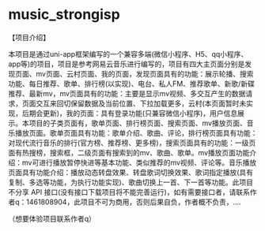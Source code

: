 # music_strongisp
【项目介绍】

本项目是通过uni-app框架编写的一个兼容多端(微信小程序、H5、qq小程序、app等)的项目，项目是参考网易云音乐进行编写的，项目有四大主页面分别是发现页面、mv页面、云村页面、我的页面，发现页面具有的功能：展示轮播、搜索功能、每日推荐、歌单、排行榜(以实现)、电台、私人FM、推荐歌单、新歌/新碟推荐、最新mv，mv页面具有的功能：主要是显示mv视频、多交互产生的数据请求，页面交互来回切保留数据及当前位置、下拉加载更多，云村(本页面暂时未实现，后期会更新)，我的页面：具有登录功能(只兼容微信小程序)，用户信息展示。本项目的子类页面有，歌单页面、排行榜页面、搜索页面、mv播放页面、音乐播放页面。歌单页面具有功能：歌单介绍、歌曲、评论，排行榜页面具有功能：对现代流行音乐的排行(官方榜、推荐榜、更多榜)，搜索页面具有的功能：一级页面有热搜榜，搜索框，二级页面有搜索到的mv、歌曲、歌单。mv播放页面功能介绍：mv可进行播放暂停快进等基本功能、类似推荐的mv视频、评论等。音乐播放页面具有功能介绍：播放动态转盘效果、转盘歌词切换效果、歌词指定播放(具有复制、多选等功能，为执行功能实现)、歌曲切换上一首、下一首等功能。此项目不分享 API 接口(没有接口下载项目将不能完善运行)，如有需要接口者，请联系作者q：1461808904，此项目不可为商用，否则后果自负，作者概不负责，....

（想要体验项目联系作者q）